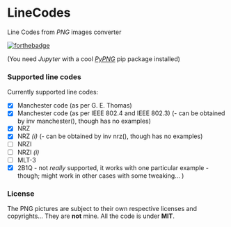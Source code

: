 # LineCodes
Line Codes from _PNG_ images converter 

[![forthebadge](http://forthebadge.com/images/badges/no-ragrets.svg)](http://forthebadge.com)

(You need _Jupyter_ with a cool [_PyPNG_](https://github.com/drj11/pypng) pip package installed)

### Supported line codes
Currently supported line codes:
- [x] Manchester code (as per G. E. Thomas)
- [x] Manchester code (as per IEEE 802.4 and IEEE 802.3) (- can be obtained by inv manchester(), though has no examples)
- [x] NRZ
- [x] NRZ _(i)_ (- can be obtained by inv nrz(), though has no examples)
- [ ] NRZI
- [ ] NRZI _(i)_
- [ ] MLT-3
- [x] 2B1Q - not _really_ supported, it works with one particular example - though; might work in other cases with some tweaking... )

### License
The PNG pictures are subject to their own respective licenses and copyrights... They are __not__ mine. All the code is under __MIT__.

